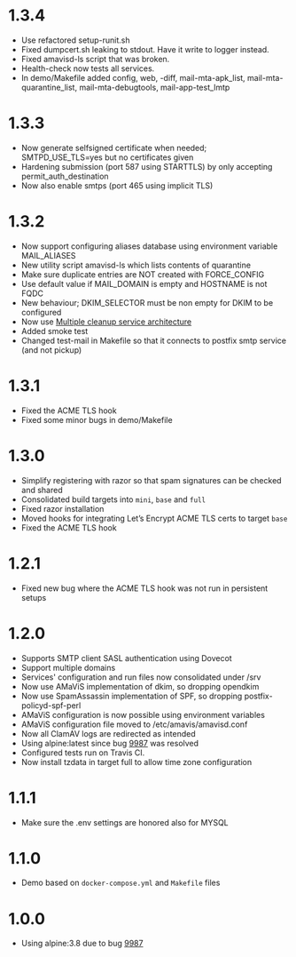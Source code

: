 # 1.3.4

- Use refactored setup-runit.sh
- Fixed dumpcert.sh leaking to stdout. Have it write to logger instead.
- Fixed amavisd-ls script that was broken.
- Health-check now tests all services.
- In demo/Makefile added config, web, -diff, mail-mta-apk_list, mail-mta-quarantine_list, mail-mta-debugtools, mail-app-test_lmtp


# 1.3.3

- Now generate selfsigned certificate when needed; SMTPD_USE_TLS=yes but no certificates given
- Hardening submission (port 587 using STARTTLS) by only accepting permit_auth_destination
- Now also enable smtps (port 465 using implicit TLS)

# 1.3.2

- Now support configuring aliases database using environment variable MAIL_ALIASES
- New utility script amavisd-ls which lists contents of quarantine
- Make sure duplicate entries are NOT created with FORCE_CONFIG
- Use default value if MAIL_DOMAIN is empty and HOSTNAME is not FQDC
- New behaviour; DKIM_SELECTOR must be non empty for DKIM to be configured
- Now use [Multiple cleanup service architecture](https://amavis.org/README.postfix.html#d0e1038)
- Added smoke test
- Changed test-mail in Makefile so that it connects to postfix smtp service (and not pickup)

# 1.3.1

- Fixed the ACME TLS hook
- Fixed some minor bugs in demo/Makefile

# 1.3.0

- Simplify registering with razor so that spam signatures can be checked and shared
- Consolidated build targets into `mini`, `base` and `full`
- Fixed razor installation
- Moved hooks for integrating Let’s Encrypt ACME TLS certs to target `base`
- Fixed the ACME TLS hook

# 1.2.1

- Fixed new bug where the ACME TLS hook was not run in persistent setups

# 1.2.0

- Supports SMTP client SASL authentication using Dovecot
- Support multiple domains
- Services' configuration and run files now consolidated under /srv
- Now use AMaViS implementation of dkim, so dropping opendkim
- Now use SpamAssassin implementation of SPF, so dropping postfix-policyd-spf-perl
- AMaViS configuration is now possible using environment variables
- AMaViS configuration file moved to /etc/amavis/amavisd.conf
- Now all ClamAV logs are redirected as intended
- Using alpine:latest since bug [9987](https://bugs.alpinelinux.org/issues/9987) was resolved
- Configured tests run on Travis CI.
- Now install tzdata in target full to allow time zone configuration

# 1.1.1

- Make sure the .env settings are honored also for MYSQL

# 1.1.0

- Demo based on `docker-compose.yml` and `Makefile` files

# 1.0.0

- Using alpine:3.8 due to bug [9987](https://bugs.alpinelinux.org/issues/9987)
